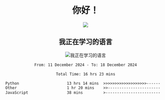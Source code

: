 <div align="center">
<h1>你好！</h1>
  
<a href="https://github.com/ikun0014">
    <img align="center" src="https://github-readme-stats-sigma-five.vercel.app/api?username=ikun0014&include_all_commits=true&show_icons=true&count_private=true&locale=cn&bg_color=0,EC6C6C,FFD479,FFFC79,73FA79,73FDFF,D783FF" />
  </a>
</div>

<div align="center">
<h2>我正在学习的语言</h2>
  
![我正在学习的语言](https://skillicons.dev/icons?i=python,nodejs,vue,html)

</div>

<div align="center">
<!--START_SECTION:waka-->

```txt
From: 11 December 2024 - To: 18 December 2024

Total Time: 16 hrs 23 mins

Python                     13 hrs 14 mins  >>>>>>>>>>>>>>>>>>>------   74.67 %
Other                      1 hr 20 mins    >>-----------------------   07.60 %
JavaScript                 38 mins         >------------------------   03.58 %
```

<!--END_SECTION:waka-->

</div>
